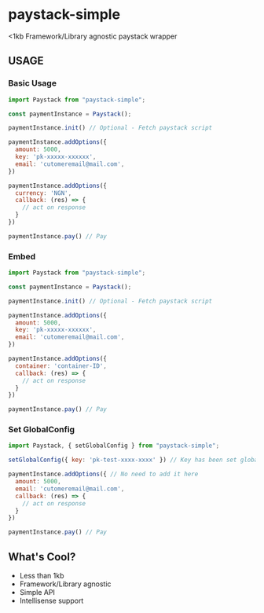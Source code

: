 # paystack-simple
<1kb Framework/Library agnostic paystack wrapper


## USAGE

### Basic Usage
```js
import Paystack from "paystack-simple";

const paymentInstance = Paystack();

paymentInstance.init() // Optional - Fetch paystack script

paymentInstance.addOptions({
  amount: 5000,
  key: 'pk-xxxxx-xxxxxx',
  email: 'cutomeremail@mail.com',
})

paymentInstance.addOptions({
  currency: 'NGN',
  callback: (res) => {
    // act on response
  }
})

paymentInstance.pay() // Pay
```

### Embed
```js
import Paystack from "paystack-simple";

const paymentInstance = Paystack();

paymentInstance.init() // Optional - Fetch paystack script

paymentInstance.addOptions({
  amount: 5000,
  key: 'pk-xxxxx-xxxxxx',
  email: 'cutomeremail@mail.com',
})

paymentInstance.addOptions({
  container: 'container-ID',
  callback: (res) => {
    // act on response
  }
})

paymentInstance.pay() // Pay
```

### Set GlobalConfig

```js
import Paystack, { setGlobalConfig } from "paystack-simple";

setGlobalConfig({ key: 'pk-test-xxxx-xxxx' }) // Key has been set globally

paymentInstance.addOptions({ // No need to add it here
  amount: 5000,
  email: 'cutomeremail@mail.com',
  callback: (res) => {
    // act on response
  }
})

paymentInstance.pay() // Pay

```

## What's Cool?
- Less than 1kb
- Framework/Library agnostic
- Simple API
- Intellisense support